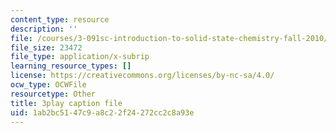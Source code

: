 ```yaml
---
content_type: resource
description: ''
file: /courses/3-091sc-introduction-to-solid-state-chemistry-fall-2010/1ab2bc5147c9a8c22f24272cc2c8a93e_YwKqzngTcLw.srt
file_size: 23472
file_type: application/x-subrip
learning_resource_types: []
license: https://creativecommons.org/licenses/by-nc-sa/4.0/
ocw_type: OCWFile
resourcetype: Other
title: 3play caption file
uid: 1ab2bc51-47c9-a8c2-2f24-272cc2c8a93e
---
```

